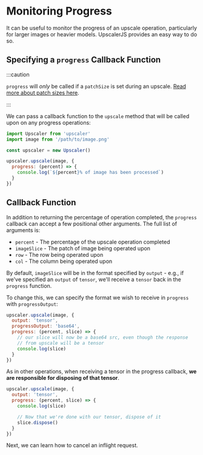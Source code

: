 # Monitoring Progress

It can be useful to monitor the progress of an upscale operation, particularly for larger images or heavier models. UpscalerJS provides an easy way to do so.

## Specifying a `progress` Callback Function

:::caution

`progress` will _only_ be called if a `patchSize` is set during an upscale. [Read more about patch sizes here](../performance/patch-sizes).

:::

We can pass a callback function to the `upscale` method that will be called upon on any progress operations:

```javascript
import Upscaler from 'upscaler'
import image from '/path/to/image.png'

const upscaler = new Upscaler()

upscaler.upscale(image, {
  progress: (percent) => {
    console.log(`${percent}% of image has been processed`)
  }
})
```

## Callback Function

In addition to returning the percentage of operation completed, the `progress` callback can accept a few positional other arguments. The full list of arguments is:

* `percent` - The percentage of the upscale operation completed
* `imageSlice` - The patch of image being operated upon
* `row` - The row being operated upon
* `col` - The column being operated upon

By default, `imageSlice` will be in the format specified by `output` - e.g., if we've specified an `output` of `tensor`, we'll receive a `tensor` back in the `progress` function.

To change this, we can specify the format we wish to receive in `progress` with `progressOutput`:

```javascript
upscaler.upscale(image, {
  output: 'tensor',
  progressOutput: 'base64',
  progress: (percent, slice) => {
    // our slice will now be a base64 src, even though the response
    // from upscale will be a tensor
    console.log(slice) 
  }
})
```

As in other operations, when receiving a tensor in the progress callback, **we are responsible for disposing of that tensor**. 

```javascript
upscaler.upscale(image, {
  output: 'tensor',
  progress: (percent, slice) => {
    console.log(slice) 

    // Now that we're done with our tensor, dispose of it
    slice.dispose()
  }
})
```

Next, we can learn how to cancel an inflight request.